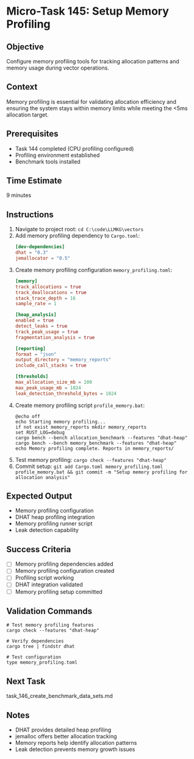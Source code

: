 # Micro-Task 145: Setup Memory Profiling

## Objective
Configure memory profiling tools for tracking allocation patterns and memory usage during vector operations.

## Context
Memory profiling is essential for validating allocation efficiency and ensuring the system stays within memory limits while meeting the <5ms allocation target.

## Prerequisites
- Task 144 completed (CPU profiling configured)
- Profiling environment established
- Benchmark tools installed

## Time Estimate
9 minutes

## Instructions
1. Navigate to project root: `cd C:\code\LLMKG\vectors`
2. Add memory profiling dependency to `Cargo.toml`:
   ```toml
   [dev-dependencies]
   dhat = "0.3"
   jemallocator = "0.5"
   ```
3. Create memory profiling configuration `memory_profiling.toml`:
   ```toml
   [memory]
   track_allocations = true
   track_deallocations = true
   stack_trace_depth = 16
   sample_rate = 1
   
   [heap_analysis]
   enabled = true
   detect_leaks = true
   track_peak_usage = true
   fragmentation_analysis = true
   
   [reporting]
   format = "json"
   output_directory = "memory_reports"
   include_call_stacks = true
   
   [thresholds]
   max_allocation_size_mb = 100
   max_peak_usage_mb = 1024
   leak_detection_threshold_bytes = 1024
   ```
4. Create memory profiling script `profile_memory.bat`:
   ```batch
   @echo off
   echo Starting memory profiling...
   if not exist memory_reports mkdir memory_reports
   set RUST_LOG=debug
   cargo bench --bench allocation_benchmark --features "dhat-heap"
   cargo bench --bench memory_benchmark --features "dhat-heap"
   echo Memory profiling complete. Reports in memory_reports/
   ```
5. Test memory profiling: `cargo check --features "dhat-heap"`
6. Commit setup: `git add Cargo.toml memory_profiling.toml profile_memory.bat && git commit -m "Setup memory profiling for allocation analysis"`

## Expected Output
- Memory profiling configuration
- DHAT heap profiling integration
- Memory profiling runner script
- Leak detection capability

## Success Criteria
- [ ] Memory profiling dependencies added
- [ ] Memory profiling configuration created
- [ ] Profiling script working
- [ ] DHAT integration validated
- [ ] Memory profiling setup committed

## Validation Commands
```batch
# Test memory profiling features
cargo check --features "dhat-heap"

# Verify dependencies
cargo tree | findstr dhat

# Test configuration
type memory_profiling.toml
```

## Next Task
task_146_create_benchmark_data_sets.md

## Notes
- DHAT provides detailed heap profiling
- jemalloc offers better allocation tracking
- Memory reports help identify allocation patterns
- Leak detection prevents memory growth issues